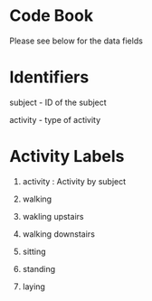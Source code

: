 # Code Book


Please see below for the data fields 

# Identifiers

subject - ID of the subject 

activity - type of activity


# Activity Labels

1) activity : Activity by subject

2) walking 

3) wakling upstairs 

4) walking downstairs 

5) sitting

6) standing

7) laying

